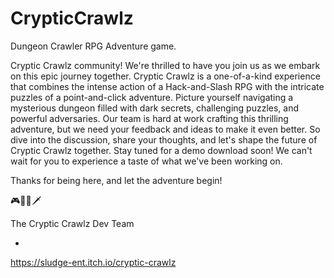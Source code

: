 # CrypticCrawlz
Dungeon Crawler RPG Adventure game.

Cryptic Crawlz community! We're thrilled to have you join us as we embark on this epic journey together. 
Cryptic Crawlz is a one-of-a-kind experience that combines the intense action of a Hack-and-Slash RPG with the intricate puzzles of a point-and-click adventure. 
Picture yourself navigating a mysterious dungeon filled with dark secrets, challenging puzzles, and powerful adversaries.
Our team is hard at work crafting this thrilling adventure, but we need your feedback and ideas to make it even better. 
So dive into the discussion, share your thoughts, and let's shape the future of Cryptic Crawlz together.
Stay tuned for a demo download soon! We can't wait for you to experience a taste of what we've been working on.

Thanks for being here, and let the adventure begin!

🎮🧙‍♂️🗡️

The Cryptic Crawlz Dev Team

-

https://sludge-ent.itch.io/cryptic-crawlz
